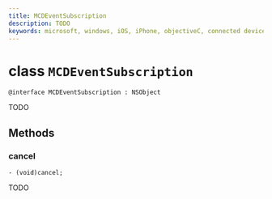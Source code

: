 ```yaml
---
title: MCDEventSubscription
description: TODO
keywords: microsoft, windows, iOS, iPhone, objectiveC, connected devices, Project Rome
---
```


# class `MCDEventSubscription` 

```
@interface MCDEventSubscription : NSObject
```  
TODO

## Methods

### cancel
`- (void)cancel;`

TODO